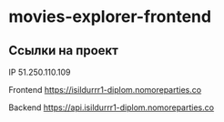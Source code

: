 # movies-explorer-frontend
## Ссылки на проект

IP 51.250.110.109

Frontend https://isildurrr1-diplom.nomoreparties.co

Backend https://api.isildurrr1-diplom.nomoreparties.co
